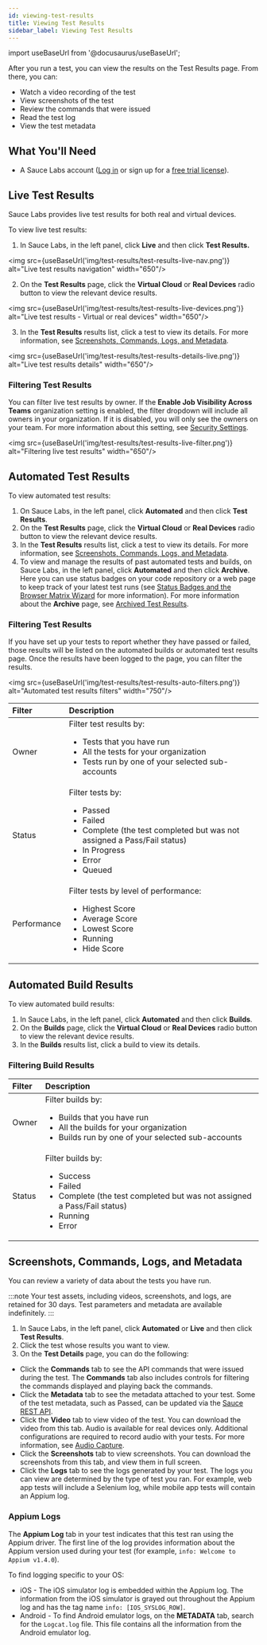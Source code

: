 ```yaml
---
id: viewing-test-results
title: Viewing Test Results
sidebar_label: Viewing Test Results
---
```


import useBaseUrl from '@docusaurus/useBaseUrl';

After you run a test, you can view the results on the Test Results page. From there, you can:

* Watch a video recording of the test
* View screenshots of the test
* Review the commands that were issued
* Read the test log
* View the test metadata

## What You'll Need
* A Sauce Labs account ([Log in](https://accounts.saucelabs.com/am/XUI/#login/) or sign up for a [free trial license](https://saucelabs.com/sign-up)).

## Live Test Results

Sauce Labs provides live test results for both real and virtual devices.

To view live test results:
1. In Sauce Labs, in the left panel, click **Live** and then click **Test Results.**

<img src={useBaseUrl('img/test-results/test-results-live-nav.png')} alt="Live test results navigation" width="650"/>

2. On the **Test Results** page, click the **Virtual Cloud** or **Real Devices** radio button to view the relevant device results.

<img src={useBaseUrl('img/test-results/test-results-live-devices.png')} alt="Live test results - Virtual or real devices" width="650"/>

3. In the **Test Results** results list, click a test to view its details. For more information, see [Screenshots, Commands, Logs, and Metadata](#screenshots-commands-logs-and-metadata).

<img src={useBaseUrl('img/test-results/test-results-details-live.png')} alt="Live test results details" width="650"/>

### Filtering Test Results
You can filter live test results by owner. If the **Enable Job Visibility Across Teams** organization setting is enabled, the filter dropdown will include all owners in your organization. If it is disabled, you will only see the owners on your team. For more information about this setting, see [Security Settings](https://docs.saucelabs.com/basics/acct-team-mgmt/org-settings/#security-settings).

<img src={useBaseUrl('img/test-results/test-results-live-filter.png')} alt="Filtering live test results" width="650"/>

## Automated Test Results
To view automated test results:
1. On Sauce Labs, in the left panel, click **Automated** and then click **Test Results**.
2. On the **Test Results** page, click the **Virtual Cloud** or **Real Devices** radio button to view the relevant device results.
3. In the **Test Results** results list, click a test to view its details. For more information, see [Screenshots, Commands, Logs, and Metadata](#screenshots-commands-logs-and-metadata). 
4. To view and manage the results of past automated tests and builds, on Sauce Labs, in the left panel, click **Automated** and then click **Archive**. Here you can use status badges on your code repository or a web page to keep track of your latest test runs (see [Status Badges and the Browser Matrix Wizard](/test-results/badges-browser-matrix) for more information). For more information about the **Archive** page, see [Archived Test Results](/test-results/archived-test-results).

### Filtering Test Results
If you have set up your tests to report whether they have passed or failed, those results will be listed on the automated builds or automated test results page. Once the results have been logged to the page, you can filter the results.

<img src={useBaseUrl('img/test-results/test-results-auto-filters.png')} alt="Automated test results filters" width="750"/>

| Filter | Description |
| :--- | :--- |
| Owner | Filter test results by: <ul><li>Tests that you have run</li><li>All the tests for your organization</li><li>Tests run by one of your selected sub-accounts</li></ul> |
| Status | Filter tests by: <ul><li>Passed</li><li>Failed</li><li>Complete (the test completed but was not assigned a Pass/Fail status)</li><li>In Progress</li><li>Error</li><li>Queued</li></ul> |
| Performance | Filter tests by level of performance: <ul><li>Highest Score</li><li>Average Score</li><li>Lowest Score</li><li>Running</li><li>Hide Score</li></ul> |

## Automated Build Results
To view automated build results:
1. In Sauce Labs, in the left panel, click **Automated** and then click **Builds**.
2. On the **Builds** page, click the **Virtual Cloud** or **Real Devices** radio button to view the relevant device results.
3. In the **Builds** results list, click a build to view its details.

### Filtering Build Results
| Filter | Description |
| :--- | :--- |
| Owner | Filter builds by: <ul><li>Builds that you have run</li><li>All the builds for your organization</li><li>Builds run by one of your selected sub-accounts</li></ul> |
| Status | Filter builds by: <ul><li>Success</li><li>Failed</li><li>Complete (the test completed but was not assigned a Pass/Fail status)</li><li>Running</li><li>Error</li></ul> |

## Screenshots, Commands, Logs, and Metadata
You can review a variety of data about the tests you have run.

:::note
Your test assets, including videos, screenshots, and logs, are retained for 30 days. Test parameters and metadata are available indefinitely.
:::

1. In Sauce Labs, in the left panel, click **Automated** or **Live** and then click **Test Results**.
2. Click the test whose results you want to view.
3. On the **Test Details** page, you can do the following:
  * Click the **Commands** tab to see the API commands that were issued during the test. The **Commands** tab also includes controls for filtering the commands displayed and playing back the commands.
  * Click the **Metadata** tab to see the metadata attached to your test. Some of the test metadata, such as Passed, can be updated via the [Sauce REST API](/dev/api). 
  * Click the **Video** tab to view video of the test. You can download the video from this tab. Audio is available for real devices only. Additional configurations are required to record audio with your tests. For more information, see [Audio Capture](/mobile-apps/features/audio-capture/).
  * Click the **Screenshots** tab to view screenshots. You can download the screenshots from this tab, and view them in full screen.
  * Click the **Logs** tab to see the logs generated by your test. The logs you can view are determined by the type of test you ran. For example, web app tests will include a Selenium log, while mobile app tests will contain an Appium log.

### Appium Logs
The **Appium Log** tab in your test indicates that this test ran using the Appium driver. The first line of the log provides information about the Appium version used during your test (for example, `info: Welcome to Appium v1.4.0`).

To find logging specific to your OS:

* iOS - The iOS simulator log is embedded within the Appium log. The information from the iOS simulator is grayed out throughout the Appium log and has the tag name `info: [IOS_SYSLOG_ROW]`.
* Android - To find Android emulator logs, on the **METADATA** tab, search for the `Logcat.log` file. This file contains all the information from the Android emulator log.
